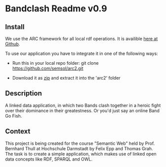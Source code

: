 Bandclash Readme v0.9
=====================

Install
-------
We use the ARC framework for all local rdf operations. It is availible [here at Github](https://github.com/semsol/arc2).

To use our application you have to integrate it in one of the following ways:

*	Run this in your local repo folder: git clone https://github.com/semsol/arc2.git

*	Download it as [zip](https://github.com/semsol/arc2/zipball/master) and extract it into the 'arc2' folder

Description
-----------
A linked data application, in which two Bands clash together in a heroic fight over their dominance in their greatestness. Or you'd just say an online Band Go Fish.

Context
-------
This project is being created for the course "Semantic Web" held by Prof. Bernhard Thull at Hochschule Darmstadt by Felix Epp and Thomas Grah. The task is to create a simple application, which makes use of linked open data concepts like RDF, SPARQL and OWL.
